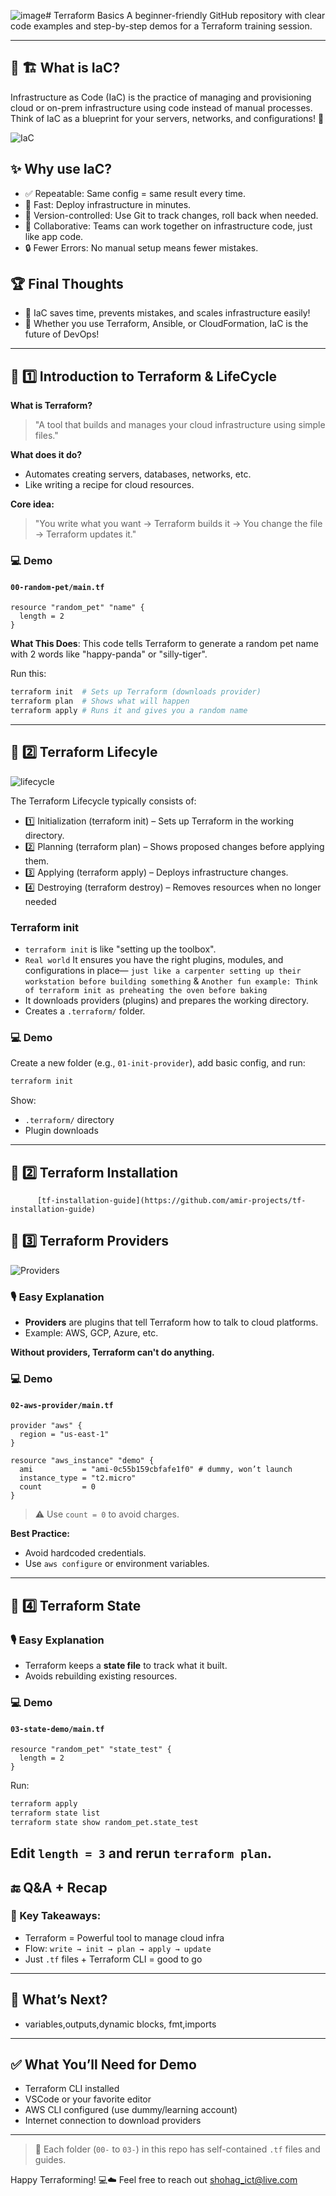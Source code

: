 ![image](https://github.com/user-attachments/assets/c3798343-ee12-4d93-b931-75b2f0e546e2)# Terraform Basics 
A beginner-friendly GitHub repository with clear code examples and step-by-step demos for a Terraform training session.

---

## 🔹 🏗️ What is IaC?
Infrastructure as Code (IaC) is the practice of managing and provisioning cloud or on-prem infrastructure using code instead of manual processes.
Think of IaC as a blueprint for your servers, networks, and configurations! 📜

![IaC](https://k21academy.com/wp-content/uploads/2020/11/Explanation-of-how-IaC-works.jpg)


## ✨ Why use IaC?
- ✅ Repeatable: Same config = same result every time.
-  🚀 Fast: Deploy infrastructure in minutes.
- 🔄 Version-controlled: Use Git to track changes, roll back when needed.
- 🤝 Collaborative: Teams can work together on infrastructure code, just like app code.
-  🔒 Fewer Errors: No manual setup means fewer mistakes.

## 🏆 Final Thoughts
- 🚀 IaC saves time, prevents mistakes, and scales infrastructure easily!
- 🔧 Whether you use Terraform, Ansible, or CloudFormation, IaC is the future of DevOps!
---

## 🔹 1️⃣ Introduction to Terraform & LifeCycle

**What is Terraform?**
> "A tool that builds and manages your cloud infrastructure using simple files."

**What does it do?**
- Automates creating servers, databases, networks, etc.
- Like writing a recipe for cloud resources.

**Core idea:**
> "You write what you want → Terraform builds it → You change the file → Terraform updates it."

### 💻 Demo
#### `00-random-pet/main.tf`
```hcl
resource "random_pet" "name" {
  length = 2
}
```
**What This Does**:
This code tells Terraform to generate a random pet name with 2 words like "happy-panda" or "silly-tiger".

Run this:
```sh
terraform init  # Sets up Terraform (downloads provider)
terraform plan  # Shows what will happen
terraform apply # Runs it and gives you a random name
```
---

## 🔹 2️⃣ Terraform Lifecyle
 ![lifecycle](https://k21academy.com/wp-content/uploads/2020/11/terraform-lifecycle.png)

The Terraform Lifecycle typically consists of:
- 1️⃣ Initialization (terraform init) – Sets up Terraform in the working directory.
- 2️⃣ Planning (terraform plan) – Shows proposed changes before applying them.
- 3️⃣ Applying (terraform apply) – Deploys infrastructure changes.
- 4️⃣ Destroying (terraform destroy) – Removes resources when no longer needed


### Terraform init
- `terraform init` is like "setting up the toolbox".
- `Real world` It ensures you have the right plugins, modules, and configurations in place— `just like a carpenter setting up their workstation before building something` & 
   `Another fun example: Think of terraform init as preheating the oven before baking`
- It downloads providers (plugins) and prepares the working directory.
- Creates a `.terraform/` folder.

### 💻 Demo
Create a new folder (e.g., `01-init-provider`), add basic config, and run:
```sh
terraform init
```
Show:
- `.terraform/` directory
- Plugin downloads

--- 
## 🔹 2️⃣ Terraform Installation
          [tf-installation-guide](https://github.com/amir-projects/tf-installation-guide)
## 🔹 3️⃣ Terraform Providers
  ![Providers](https://k21academy.com/wp-content/uploads/2020/11/Terraform-provider-api-call.png)

### 🎙️ Easy Explanation
- **Providers** are plugins that tell Terraform how to talk to cloud platforms.
- Example: AWS, GCP, Azure, etc.

**Without providers, Terraform can't do anything.**

### 💻 Demo
#### `02-aws-provider/main.tf`
```hcl
provider "aws" {
  region = "us-east-1"
}

resource "aws_instance" "demo" {
  ami           = "ami-0c55b159cbfafe1f0" # dummy, won’t launch
  instance_type = "t2.micro"
  count         = 0
}
```
> ⚠️ Use `count = 0` to avoid charges.

**Best Practice:**
- Avoid hardcoded credentials.
- Use `aws configure` or environment variables.

---

## 🔹 4️⃣ Terraform State

### 🎙️ Easy Explanation
- Terraform keeps a **state file** to track what it built.
- Avoids rebuilding existing resources.

### 💻 Demo
#### `03-state-demo/main.tf`
```hcl
resource "random_pet" "state_test" {
  length = 2
}
```
Run:
```sh
terraform apply
terraform state list
terraform state show random_pet.state_test
```
Edit `length = 3` and rerun `terraform plan`.
---

## 🔚 Q&A + Recap

### 🎯 Key Takeaways:
- Terraform = Powerful tool to manage cloud infra
- Flow: `write → init → plan → apply → update`
- Just `.tf` files + Terraform CLI = good to go

---

## 🌱 What’s Next?
- variables,outputs,dynamic blocks, fmt,imports

---

## ✅ What You’ll Need for Demo
- Terraform CLI installed
- VSCode or your favorite editor
- AWS CLI configured (use dummy/learning account)
- Internet connection to download providers

---

> 📁 Each folder (`00-` to `03-`) in this repo has self-contained `.tf` files and guides.

Happy Terraforming! 💻☁️
Feel free to reach out shohag_ict@live.com

